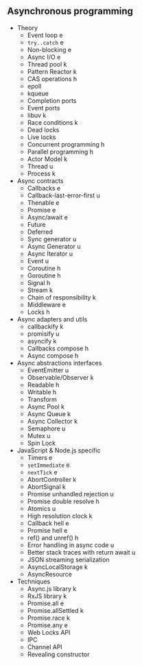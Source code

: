 ## Asynchronous programming

- Theory
  - Event loop e
  - `try..catch` e
  - Non-blocking e
  - Async I/O e
  - Thread pool k
  - Pattern Reactor k
  - CAS operations h
  - epoll
  - kqueue
  - Completion ports
  - Event ports
  - libuv k
  - Race conditions k
  - Dead locks
  - Live locks
  - Concurrent programming h
  - Parallel programming h
  - Actor Model k
  - Thread u
  - Process k
- Async contracts
  - Callbacks e
  - Callback-last-error-first u
  - Thenable e
  - Promise e
  - Async/await e
  - Future
  - Deferred
  - Sync generator u
  - Async Generator u
  - Async Iterator u
  - Event u
  - Coroutine h
  - Goroutine h
  - Signal h
  - Stream k
  - Chain of responsibility k
  - Middleware e
  - Locks h
- Async adapters and utils
  - callbackify k
  - promisify u
  - asyncify k
  - Callbacks compose h
  - Async compose h
- Async abstractions interfaces
  - EventEmitter u
  - Observable/Observer k
  - Readable h
  - Writable h
  - Transform
  - Async Pool k
  - Async Queue k
  - Async Collector k
  - Semaphore u
  - Mutex u
  - Spin Lock
- JavaScript & Node.js specific
  - Timers e
  - `setImmediate` e
  - `nextTick` e
  - AbortController k
  - AbortSignal k
  - Promise unhandled rejection u
  - Promise double resolve h
  - Atomics u
  - High resolution clock k
  - Callback hell e
  - Promise hell e
  - ref() and unref() h
  - Error handling in async code u
  - Better stack traces with return await u
  - JSON streaming serialization
  - AsyncLocalStorage k
  - AsyncResource
- Techniques
  - Async.js library k
  - RxJS library k
  - Promise.all e
  - Promise.allSettled k
  - Promise.race k
  - Promise.any e
  - Web Locks API
  - IPC
  - Channel API
  - Revealing constructor
